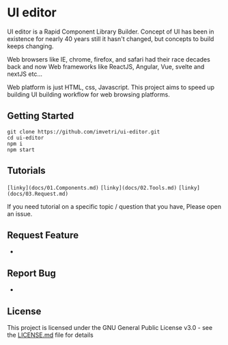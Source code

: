 # UI editor

UI editor is a Rapid Component Library Builder. Concept of UI has been in existence for nearly 40 years still it hasn't changed, but concepts to build keeps changing. 

Web browsers like IE, chrome, firefox, and safari had their race decades back and now Web frameworks like ReactJS, Angular, Vue, svelte and nextJS etc...

Web platform is just HTML, css, Javascript. This project aims to speed up building UI building workflow for web browsing platforms.



## Getting Started

```
git clone https://github.com/imvetri/ui-editor.git
cd ui-editor
npm i
npm start

```


## Tutorials

`[linky](docs/01.Components.md)`
`[linky](docs/02.Tools.md)`
`[linky](docs/03.Request.md)`

If you need tutorial on a specific topic / question that you have, Please open an issue.


## Request Feature

 * 

## Report Bug
 
 *


## License

This project is licensed under the GNU General Public License v3.0 - see the [LICENSE.md](LICENSE.md) file for details
